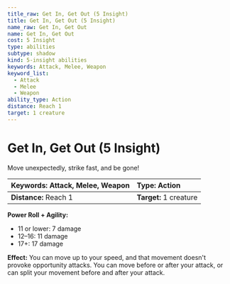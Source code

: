 ```yaml
---
title_raw: Get In, Get Out (5 Insight)
title: Get In, Get Out (5 Insight)
name_raw: Get In, Get Out
name: Get In, Get Out
cost: 5 Insight
type: abilities
subtype: shadow
kind: 5-insight abilities
keywords: Attack, Melee, Weapon
keyword_list:
  - Attack
  - Melee
  - Weapon
ability_type: Action
distance: Reach 1
target: 1 creature
---
```


# Get In, Get Out (5 Insight)

Move unexpectedly, strike fast, and be gone!

<!-- @nosort -->

| **Keywords:** Attack, Melee, Weapon | **Type:** Action       |
| :---------------------------------- | :--------------------- |
| **Distance:** Reach 1               | **Target:** 1 creature |

**Power Roll + Agility:**

- 11 or lower: 7 damage
- 12–16: 11 damage
- 17+: 17 damage

**Effect:** You can move up to your speed, and that movement doesn't provoke opportunity attacks. You can move before or after your attack, or can split your movement before and after your attack.
